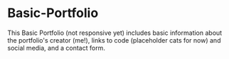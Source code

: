 # Basic-Portfolio

This Basic Portfolio (not responsive yet) includes basic information about the portfolio's creator (me!), links to code (placeholder cats for now) and social media, and a contact form. 

